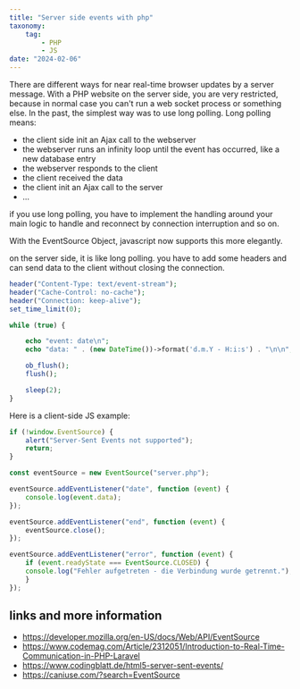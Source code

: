 ```yaml
---
title: "Server side events with php"
taxonomy:
    tag:
        - PHP
        - JS
date: "2024-02-06"
---
```


There are different ways for near real-time browser updates by a server message.
With a PHP website on the server side, you are very restricted, because in normal case you can't run a web socket process or something else.
In the past, the simplest way was to use long polling.
Long polling means:

- the client side init an Ajax call to the webserver
- the webserver runs an infinity loop until the event has occurred, like a new database entry
- the webserver responds to the client
- the client received the data
- the client init an Ajax call to the server
- ...

if you use long polling, you have to implement the handling around your main logic
to handle and reconnect by connection interruption and so on.

With the EventSource Object, javascript now supports this more elegantly.

on the server side, it is like long polling.
you have to add some headers and can send data to the client without closing the connection.

```php
header("Content-Type: text/event-stream");
header("Cache-Control: no-cache");
header("Connection: keep-alive");
set_time_limit(0);

while (true) {

    echo "event: date\n";
    echo "data: " . (new DateTime())->format('d.m.Y - H:i:s') . "\n\n";

    ob_flush();
    flush();

    sleep(2);
}
```

Here is a client-side JS example:

```js
if (!window.EventSource) {
    alert("Server-Sent Events not supported");
    return;
}

const eventSource = new EventSource("server.php");

eventSource.addEventListener("date", function (event) {
    console.log(event.data);
});

eventSource.addEventListener("end", function (event) {
    eventSource.close();
});

eventSource.addEventListener("error", function (event) {
    if (event.readyState === EventSource.CLOSED) {
    console.log("Fehler aufgetreten - die Verbindung wurde getrennt.");
    }
});

```


## links and more information

- https://developer.mozilla.org/en-US/docs/Web/API/EventSource
- https://www.codemag.com/Article/2312051/Introduction-to-Real-Time-Communication-in-PHP-Laravel
- https://www.codingblatt.de/html5-server-sent-events/
- https://caniuse.com/?search=EventSource
